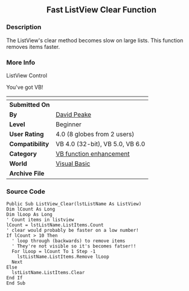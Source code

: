 ﻿<div align="center">

## Fast ListView Clear Function


</div>

### Description

The ListView's clear method becomes slow on large lists. This function removes items faster.
 
### More Info
 
ListView Control

You've got VB!


<span>             |<span>
---                |---
**Submitted On**   |
**By**             |[David Peake](https://github.com/Planet-Source-Code/PSCIndex/blob/master/ByAuthor/david-peake.md)
**Level**          |Beginner
**User Rating**    |4.0 (8 globes from 2 users)
**Compatibility**  |VB 4\.0 \(32\-bit\), VB 5\.0, VB 6\.0
**Category**       |[VB function enhancement](https://github.com/Planet-Source-Code/PSCIndex/blob/master/ByCategory/vb-function-enhancement__1-25.md)
**World**          |[Visual Basic](https://github.com/Planet-Source-Code/PSCIndex/blob/master/ByWorld/visual-basic.md)
**Archive File**   |[](https://github.com/Planet-Source-Code/david-peake-fast-listview-clear-function__1-38720/archive/master.zip)





### Source Code

```
Public Sub ListView_Clear(lstListName As ListView)
Dim lCount As Long
Dim lLoop As Long
' Count items in listview
lCount = lstListName.ListItems.Count
' clear would probably be faster on a low number!
If lCount > 10 Then
  ' loop through (backwards) to remove items
  ' They're not visible so it's becomes fatser!!
  For lLoop = lCount To 1 Step -1
    lstListName.ListItems.Remove lLoop
  Next
Else
  lstListName.ListItems.Clear
End If
End Sub
```

